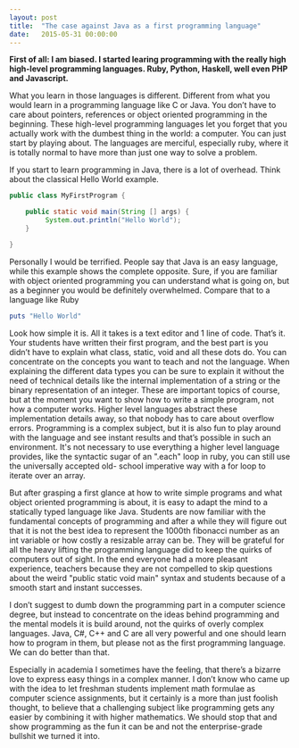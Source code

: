 ```yaml
---
layout: post
title:  "The case against Java as a first programming language"
date:   2015-05-31 00:00:00
---
```


**First of all: I am biased. I started learing programming with the really
high high-level programming languages. Ruby, Python, Haskell, well even PHP
and Javascript.**

What you learn in those languages is different. Different from what you would
learn in a programming language like C or Java. You don’t have to care about
pointers, references or object oriented programming in the beginning. These
high-level programming languages let you forget that you actually work with
the dumbest thing in the world: a computer. You can just start by playing
about. The languages are merciful, especially ruby, where it is totally normal
to have more than just one way to solve a problem.

<!--~~Some python folks are now on a rant because there’s only one way to do it right, but guess what there’s always more than one way to solve a problem. Deal with it.~~-->

If you start to learn programming in Java, there is a lot of overhead. Think
about the classical Hello World example.

```java
public class MyFirstProgram {

    public static void main(String [] args) {
         System.out.println("Hello World");
    }

}
```

Personally I would be terrified. People say that Java is an easy language,
while this example shows the complete opposite. Sure, if you are familiar with
object oriented programming you can understand what is going on, but as a
beginner you would be definitely overwhelmed. Compare that to a language like
Ruby

```ruby
puts "Hello World"
```

Look how simple it is. All it takes is a text editor and 1 line of code.
That’s it. Your students have written their first program, and the best part
is you didn’t have to explain what class, static, void and all these dots do.
You can concentrate on the concepts you want to teach and not the language.
When explaining the different data types you can be sure to explain it without
the need of technical details like the internal implementation of a string or
the binary representation of an integer. These are important topics of course,
but at the moment you want to show how to write a simple program, not how a
computer works. Higher level languages abstract these implementation details
away, so that nobody has to care about overflow errors. Programming is a
complex subject, but it is also fun to play around with the language and see
instant results and that’s possible in such an environment. It's not necessary
to use everything a higher level language provides, like the syntactic sugar
of an ".each" loop in ruby, you can still use the universally accepted old-
school imperative way with a for loop to iterate over an array.

But after grasping a first glance at how to write simple programs and what
object oriented programming is about, it is easy to adapt the mind to a
statically typed language like Java. Students are now familiar with the
fundamental concepts of programming and after a while they will figure out
that it is not the best idea to represent the 1000th fibonacci number as an
int variable or how costly a resizable array can be. They will be grateful for
all the heavy lifting the programming language did to keep the quirks of
computers out of sight. In the end everyone had a more pleasant experience,
teachers because they are not compelled to skip questions about the weird
"public static void main" syntax and students because of a smooth start and
instant successes.

I don’t suggest to dumb down the programming part in a computer science
degree, but instead to concentrate on the ideas behind programming and the
mental models it is build around, not the quirks of overly complex languages.
Java, C#, C++ and C are all very powerful and one should learn how to program
in them, but please not as the first programming language. We can do better
than that.

Especially in academia I sometimes have the feeling, that there’s a bizarre
love to express easy things in a complex manner. I don’t know who came up with
the idea to let freshman students implement math formulae as computer science
assignments, but it certainly is a more than just foolish thought, to believe
that a challenging subject like programming gets any easier by combining it
with higher mathematics. We should stop that and show programming as the fun
it can be and not the enterprise-grade bullshit we turned it into.
